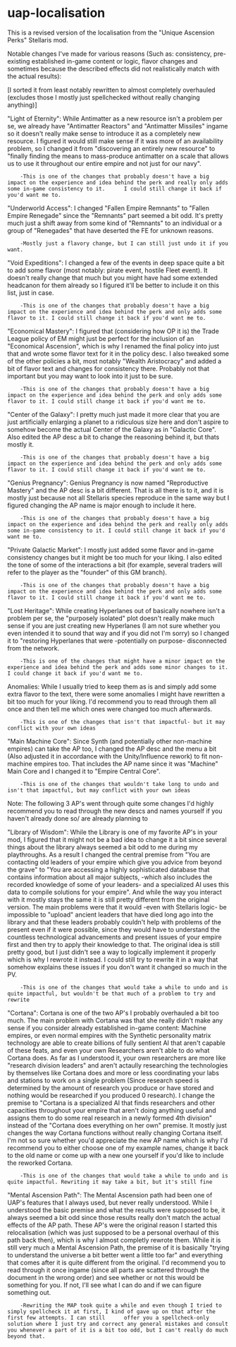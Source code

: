 # uap-localisation
This is a revised version of the localisation from the "Unique Ascension Perks" Stellaris mod. 

Notable changes I've made for various reasons (Such as: consistency, pre-existing established in-game content or logic, flavor changes and sometimes because the described effects did not realistically match with the actual results):

[I sorted it from least notably rewritten to almost completely overhauled (excludes those I mostly just spellchecked without really changing anything)] 

"Light of Eternity": While Antimatter as a new resource isn't a problem per se, we already have "Antimatter Reactors" and "Antimatter Missiles" ingame so it doesn't really make sense to introduce it as a completely new resource. I figured it would still make sense if it was more of an availability problem, so I changed it from "discovering an entirely new resource" to "finally finding the means to mass-produce antimatter on a scale that allows us to use it throughout our entire empire and not just for our navy". 

        -This is one of the changes that probably doesn't have a big impact on the experience and idea behind the perk and really only adds some in-game consistency to it.      I could still change it back if you'd want me to.
    
  "Underworld Access": I changed "Fallen Empire Remnants" to "Fallen Empire Renegade" since the "Remnants" part seemed a bit odd. It's pretty much just a shift away from some kind of "Remnants" to an individual or a group of "Renegades" that have deserted the FE for unknown reasons. 
  
        -Mostly just a flavory change, but I can still just undo it if you want.
  
 "Void Expeditions": I changed a few of the events in deep space quite a bit to add some flavor (most notably: pirate event, hostile Fleet event). It doesn't really change that much but you might have had some extended headcanon for them already so I figured it'll be better to include it on this list, just in case.
 
        -This is one of the changes that probably doesn't have a big impact on the experience and idea behind the perk and only adds some flavor to it. I could still change it back if you'd want me to.
 
 
 
"Economical Mastery": I figured that (considering how OP it is) the Trade League policy of EM might just be perfect for the inclusion of an "Economical Ascension", which is why I renamed the final policy into just that and wrote some flavor text for it in the policy desc. I also tweaked some of the other policies a bit, most notably "Wealth Aristocracy" and added a bit of flavor text and changes for consistency there. Probably not that important but you may want to look into it just to be sure.

        -This is one of the changes that probably doesn't have a big impact on the experience and idea behind the perk and only adds some flavor to it. I could still change it back if you'd want me to.

"Center of the Galaxy": I pretty much just made it more clear that you are just artificially enlarging a planet to a ridiculous size here and don't aspire to somehow become the actual Center of the Galaxy as in "Galactic Core". Also edited the AP desc a bit to change the reasoning behind it, but thats mostly it.

        -This is one of the changes that probably doesn't have a big impact on the experience and idea behind the perk and only adds some flavor to it. I could still change it back if you'd want me to.

"Genius Pregnancy": Genius Pregnancy is now named "Reproductive Mastery" and the AP desc is a bit different. That is all there is to it, and it is mostly just because not all Stellaris species reproduce in the same way but I figured changing the AP name is major enough to include it here.

        -This is one of the changes that probably doesn't have a big impact on the experience and idea behind the perk and really only adds some in-game consistency to it. I could still change it back if you'd want me to.


"Private Galactic Market": I mostly just added some flavor and in-game consistency changes but it might be too much for your liking. I also edited the tone of some of the interactions a bit (for example, several traders will refer to the player as the "founder" of this GM branch).

        -This is one of the changes that probably doesn't have a big impact on the experience and idea behind the perk and only adds some flavor to it. I could still change it back if you'd want me to.

"Lost Heritage": While creating Hyperlanes out of basically nowhere isn't a problem per se, the "purposely isolated" plot doesn't really make much sense if you are just creating new Hyperlanes (I am not sure whether you even intended it to sound that way and if you did not I'm sorry) so I changed it to "restoring Hyperlanes that were -potentially on purpose- disconnected from the network. 

        -This is one of the changes that might have a minor impact on the experience and idea behind the perk and adds some minor changes to it. I could change it back if you'd want me to.

Anomalies: While I usually tried to keep them as is and simply add some extra flavor to the text, there were some anomalies I might have rewritten a bit too much for your liking. I'd recommend you to read through them all once and then tell me which ones were changed too much afterwards.

        -This is one of the changes that isn't that impactful- but it may conflict with your own ideas
    
"Main Machine Core": Since Synth (and potentially other non-machine empires) can take the AP too, I changed the AP desc and the menu a bit (Also adjusted it in accordance with the Unity/Influence rework) to fit non-machine empires too. That includes the AP name since it was "Machine" Main Core and I changed it to "Empire Central Core".

        -This is one of the changes that wouldn't take long to undo and isn't that impactful, but may conflict with your own ideas
 
 Note: The following 3 AP's went through quite some changes I'd highly recommend you to read through the new descs and names yourself if you haven't already done so/ are already planning to
 
"Library of Wisdom": While the Library is one of my favorite AP's in your mod, I figured that it might not be a bad idea to change it a bit since several things about the library always seemed a bit odd to me during my playthroughs. As a result I changed the central premise from "You are contacting old leaders of your empire which give you advice from beyond the grave" to "You are accessing a highly sophisticated database that contains information about all major subjects, -which also includes the recorded knowledge of some of your leaders- and a specialized AI uses this data to compile solutions for your empire". And while the way you interact with it mostly stays the same it is still pretty different from the original version. The main problems were that it would -even with Stellaris logic- be impossible to "upload" ancient leaders that have died long ago into the library and that these leaders probably couldn't help with problems of the present even if it were possible, since they would have to understand the countless technological advancements and present issues of your empire first and then try to apply their knowledge to that. The original idea is still pretty good, but I just didn't see a way to logically implement it properly which is why I rewrote it instead.
I could still try to rewrite it in a way that somehow explains these issues if you don't want it changed so much in the PV. 

        -This is one of the changes that would take a while to undo and is quite impactful, but wouldn't be that much of a problem to try and rewrite

"Cortana": Cortana is one of the two AP's I probably overhauled a bit too much. The main problem with Cortana was that she really didn't make any sense if you consider already established in-game content: Machine empires, or even normal empires with the Synthetic personality matrix technology are able to create billions of fully sentient AI that aren't capable of these feats, and even your own Researchers aren't able to do what Cortana does. As far as I understood it, your own researchers are more like "research division leaders" and aren't actaully researching the technologies by themselves like Cortana does and more or less coordinating your labs and stations to work on a single problem (Since research speed is determined by the amount of research you produce or have stored and nothing would be researched if you produced 0 research). I change the premise to "Cortana is a specialized AI that finds researchers and other capacities throughout your empire that aren't doing anything useful and assigns them to do some real research in a newly formed 4th division" instead of the "Cortana does everything on her own" premise. It mostly just changes the way Cortana functions without really changing Cortana itself. I'm not so sure whether you'd appreciate the new AP name which is why I'd recommend you to either choose one of my example names, change it back to the old name or come up with a new one yourself if you'd like to include the reworked Cortana.

        -This is one of the changes that would take a while to undo and is quite impactful. Rewriting it may take a bit, but it's still fine
    
    
"Mental Ascension Path": The Mental Ascension path had been one of UAP's features that I always used, but never really understood. While I understood the basic premise and what the results were supposed to be, it always seemed a bit odd since those results really don't match the actual effects of the AP path. These AP's were the original reason I started this relocalisation (which was just supposed to be a personal overhaul of this path back then), which is why I almost completly rewrote them. While it is still very much a Mental Ascension Path, the premise of it is basically "trying to understand the universe a bit better went a little too far" and everything that comes after it is quite different from the original. I'd recommend you to read through it once ingame (since all parts are scattered through the document in the wrong order) and see whether or not this would be something for you. If not, I'll see what I can do and if we can figure something out.

        -Rewriting the MAP took quite a while and even though I tried to simply spellcheck it at first, I kind of gave up on that after the first few attempts. I can still      offer you a spellcheck-only solution where I just try and correct any general mistakes and consult you whenever a part of it is a bit too odd, but I can't really do much beyond that. 
